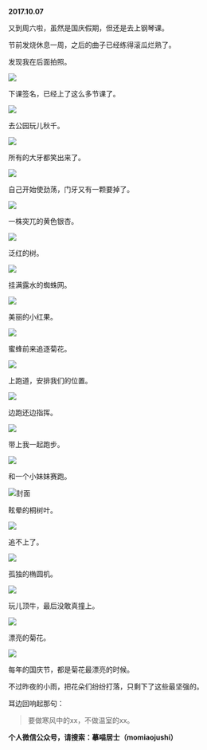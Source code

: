 
          
**2017.10.07**

又到周六啦，虽然是国庆假期，但还是去上钢琴课。

节前发烧休息一周，之后的曲子已经练得滚瓜烂熟了。

发现我在后面拍照。


![](http://wx3.sinaimg.cn/large/627d9660gy1fk9uaa3xkbj20yg0mzjv0.jpg)


下课签名，已经上了这么多节课了。


![](http://wx3.sinaimg.cn/large/627d9660gy1fk9ua910zvj20yg0mzgmy.jpg)


去公园玩儿秋千。


![](http://wx3.sinaimg.cn/large/627d9660gy1fk9ua6qb26j20yg0mzdjd.jpg)


所有的大牙都笑出来了。


![](http://wx3.sinaimg.cn/large/627d9660gy1fk9uab1zzaj20yg0mzjtn.jpg)


自己开始使劲荡，门牙又有一颗要掉了。


![](http://wx3.sinaimg.cn/large/627d9660gy1fk9uagxvj0j20yg0mzmz7.jpg)


一株突兀的黄色银杏。


![](http://wx3.sinaimg.cn/large/627d9660gy1fk9uacc3wcj20yg0mztfp.jpg)


泛红的树。


![](http://wx3.sinaimg.cn/large/627d9660gy1fk9uaq1w5gj20yg0mztgj.jpg)


挂满露水的蜘蛛网。


![](http://wx3.sinaimg.cn/large/627d9660gy1fk9uanmb17j20yg0mzjx3.jpg)


美丽的小红果。


![](http://wx3.sinaimg.cn/large/627d9660gy1fk9ua81u4mj20yg0mzwhp.jpg)


蜜蜂前来追逐菊花。


![](http://wx3.sinaimg.cn/large/627d9660gy1fk9uaefsx4j20yg0mzq5b.jpg)


上跑道，安排我们的位置。


![](http://wx3.sinaimg.cn/large/627d9660gy1fk9uadgsrxj20yg0mzn0q.jpg)


边跑还边指挥。


![](http://wx3.sinaimg.cn/large/627d9660gy1fk9uaj1muhj20yg0mzdir.jpg)


带上我一起跑步。


![](http://wx3.sinaimg.cn/large/627d9660gy1fk9uamfqv3j20yg0mzjub.jpg)


和一个小妹妹赛跑。


![](http://wx3.sinaimg.cn/large/627d9660gy1fk9uavh759j20yg0mzjuu.jpg)封面


眩晕的桐树叶。


![](http://wx3.sinaimg.cn/large/627d9660gy1fk9uafw50ij20yg0mzwil.jpg)


追不上了。


![](http://wx3.sinaimg.cn/large/627d9660gy1fk9uathzmij20yg0mztbj.jpg)


孤独的椭圆机。


![](http://wx3.sinaimg.cn/large/627d9660gy1fk9ualeb8yj20yg0mz797.jpg)


玩儿顶牛，最后没敢真撞上。


![](http://wx3.sinaimg.cn/large/627d9660gy1fk9uak5gcaj20yg0mzdjp.jpg)


漂亮的菊花。


![](http://wx3.sinaimg.cn/large/627d9660gy1fk9uahz8fgj20yg0mztcc.jpg)


每年的国庆节，都是菊花最漂亮的时候。

不过昨夜的小雨，把花朵们纷纷打落，只剩下了这些最坚强的。

耳边回响起那句：
>要做寒风中的xx，不做温室的xx。




**个人微信公众号，请搜索：摹喵居士（momiaojushi）**

        